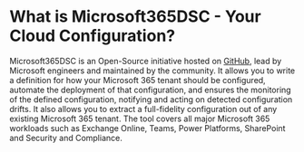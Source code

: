 # What is Microsoft365DSC - Your Cloud Configuration?


Microsoft365DSC is an Open-Source initiative hosted on [GitHub](https://github.com/Microsoft/Microsoft365DSC), lead by Microsoft engineers and maintained by the community. It allows you to write a definition for how your Microsoft 365 tenant should be configured, automate the deployment of that configuration, and ensures the monitoring of the defined configuration, notifying and acting on detected configuration drifts. It also allows you to extract a full-fidelity configuration out of any existing Microsoft 365 tenant. The tool covers all major Microsoft 365 workloads such as Exchange Online, Teams, Power Platforms, SharePoint and Security and Compliance.

